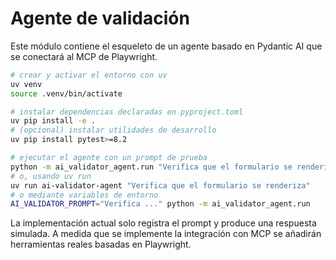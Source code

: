 # Agente de validación

Este módulo contiene el esqueleto de un agente basado en Pydantic AI que se conectará al MCP de Playwright.

```bash
# crear y activar el entorno con uv
uv venv
source .venv/bin/activate

# instalar dependencias declaradas en pyproject.toml
uv pip install -e .
# (opcional) instalar utilidades de desarrollo
uv pip install pytest>=8.2

# ejecutar el agente con un prompt de prueba
python -m ai_validator_agent.run "Verifica que el formulario se renderiza"
# o, usando uv run
uv run ai-validator-agent "Verifica que el formulario se renderiza"
# o mediante variables de entorno
AI_VALIDATOR_PROMPT="Verifica ..." python -m ai_validator_agent.run
```

La implementación actual solo registra el prompt y produce una respuesta simulada. A medida que se implemente la integración con MCP se añadirán herramientas reales basadas en Playwright.
